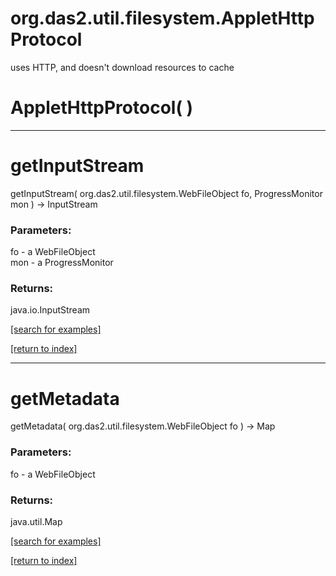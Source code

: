 # org.das2.util.filesystem.AppletHttpProtocol

uses HTTP, and doesn't download resources to cache

# AppletHttpProtocol( )


***
<a name="getInputStream"></a>
# getInputStream
getInputStream( org.das2.util.filesystem.WebFileObject fo, ProgressMonitor mon ) &rarr; InputStream



### Parameters:
fo - a WebFileObject
<br>mon - a ProgressMonitor

### Returns:
java.io.InputStream


<a href="https://github.com/autoplot/dev/search?q=getInputStream&unscoped_q=getInputStream">[search for examples]</a>

<a href="https://github.com/autoplot/documentation/blob/master/javadoc/index-all.md">[return to index]</a>

***
<a name="getMetadata"></a>
# getMetadata
getMetadata( org.das2.util.filesystem.WebFileObject fo ) &rarr; Map



### Parameters:
fo - a WebFileObject

### Returns:
java.util.Map


<a href="https://github.com/autoplot/dev/search?q=getMetadata&unscoped_q=getMetadata">[search for examples]</a>

<a href="https://github.com/autoplot/documentation/blob/master/javadoc/index-all.md">[return to index]</a>

